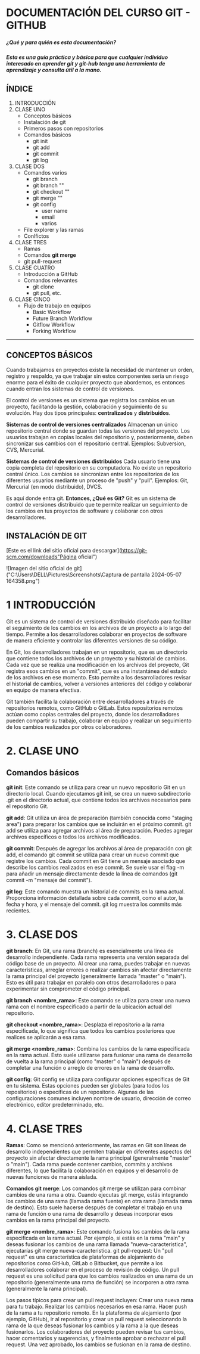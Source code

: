 # **DOCUMENTACIÓN DEL CURSO GIT - GITHUB**
##### ¿Qué y para quién es esta documentación?
##### Esta es una guía práctica y **básica** para que cualquier individuo interesado en aprender git y git-hub tenga una herramienta de aprendizaje y consulta útil a la mano. 
## ÍNDICE
1. INTRODUCCIÓN 
2. CLASE UNO
    - Conceptos básicos
    - Instalación de git
    - Primeros pasos con repositorios
    - Comandos básicos
      - git init
      - git add
      - git commit
      - git log
3. CLASE DOS
    - Comandos varios
      - git branch
      - git branch ""
      - git checkout ""
      - git merge ""
      - git config
        - user name
        - email
        - varios
    - File explorer y las ramas
    - Conlfictos
4. CLASE TRES
    - Ramas
    - Comandos **git merge**
    - git pull-request
5. CLASE CUATRO
    - Introducción a GitHub
    - Comandos relevantes
      - git clone
      - git pull, etc.
6. CLASE CINCO
    - Flujo de trabajo en equipos
      - Basic Workflow
      - Future Branch Workflow
      - Gitflow Workflow
      - Forking Workflow


___

## CONCEPTOS BÁSICOS
Cuando trabajamos en proyectos existe la necesidad de mantener un orden, registro y respaldo, ya que trabajar sin estos componentes sería un riesgo enorme para el éxito de cualquier proyecto que abordemos, es entonces cuando entran los sistemas de control de versiones.

El control de versiones es un sistema que registra los cambios en un proyecto, facilitando la gestión, colaboración y seguimiento de su evolución.
 Hay dos tipos principales: **centralizados** y **distribuidos**. 
 
 **Sistemas de control de versiones centralizados**
Almacenan un único repositorio central donde se guardan todas las versiones del proyecto.
Los usuarios trabajan en copias locales del repositorio y, posteriormente, deben sincronizar sus cambios con el repositorio central.
Ejemplos: Subversion, CVS, Mercurial.

**Sistemas de control de versiones distribuidos**
Cada usuario tiene una copia completa del repositorio en su computadora.
No existe un repositorio central único.
Los cambios se sincronizan entre los repositorios de los diferentes usuarios mediante un proceso de "push" y "pull".
Ejemplos: Git, Mercurial (en modo distribuido), DVCS.

Es aquí donde entra git.
**Entonces, ¿Qué es Git?**
Git es un sistema de control de versiones distribuido que te permite realizar un seguimiento de los cambios en tus proyectos de software y colaborar con otros desarrolladores.

## INSTALACIÓN DE GIT
[Este es el link del sitio oficial para descargar](https://git-scm.com/downloads"Página oficial")

![Imagen del sitio oficial de git]("C:\Users\DELL\Pictures\Screenshots\Captura de pantalla 2024-05-07 164358.png")

# 1 INTRODUCCIÓN

Git es un sistema de control de versiones distribuido diseñado para facilitar el seguimiento de los cambios en los archivos de un proyecto a lo largo del tiempo. Permite a los desarrolladores colaborar en proyectos de software de manera eficiente y controlar las diferentes versiones de su código.

En Git, los desarrolladores trabajan en un repositorio, que es un directorio que contiene todos los archivos de un proyecto y su historial de cambios. Cada vez que se realiza una modificación en los archivos del proyecto, Git registra esos cambios en un "commit", que es una instantánea del estado de los archivos en ese momento. Esto permite a los desarrolladores revisar el historial de cambios, volver a versiones anteriores del código y colaborar en equipo de manera efectiva.

Git también facilita la colaboración entre desarrolladores a través de repositorios remotos, como GitHub o GitLab. Estos repositorios remotos actúan como copias centrales del proyecto, donde los desarrolladores pueden compartir su trabajo, colaborar en equipo y realizar un seguimiento de los cambios realizados por otros colaboradores.

# 2. CLASE UNO

## Comandos básicos
**git init**: Este comando se utiliza para crear un nuevo repositorio Git en un directorio local. Cuando ejecutamos git init, se crea un nuevo subdirectorio .git en el directorio actual, que contiene todos los archivos necesarios para el repositorio Git.

**git add**: Git utiliza un área de preparación (también conocida como "staging area") para preparar los cambios que se incluirán en el próximo commit. git add se utiliza para agregar archivos al área de preparación. Puedes agregar archivos específicos o todos los archivos modificados.

**git commit**: Después de agregar los archivos al área de preparación con git add, el comando git commit se utiliza para crear un nuevo commit que registre los cambios. Cada commit en Git tiene un mensaje asociado que describe los cambios realizados en ese commit. Se suele usar el flag -m para añadir un mensaje directamente desde la línea de comandos (git commit -m "mensaje del commit").

**git log**: Este comando muestra un historial de commits en la rama actual. Proporciona información detallada sobre cada commit, como el autor, la fecha y hora, y el mensaje del commit. git log muestra los commits más recientes.

# 3. CLASE DOS
**git branch**: En Git, una rama (branch) es esencialmente una línea de desarrollo independiente. 
Cada rama representa una versión separada del código base de un proyecto.
 Al crear una rama, puedes trabajar en nuevas características, arreglar errores o realizar cambios sin afectar directamente la rama principal del proyecto (generalmente llamada "master" o "main").
 Esto es útil para trabajar en paralelo con otros desarrolladores o para experimentar sin comprometer el código principal.

**git branch <nombre_rama>**: Este comando se utiliza para crear una nueva rama con el nombre especificado a partir de la ubicación actual del repositorio.

**git checkout <nombre_rama>**: Desplaza el repositorio a la rama especificada, lo que significa que todos los cambios posteriores que realices se aplicarán a esa rama.

**git merge <nombre_rama>**: Combina los cambios de la rama especificada en la rama actual.
Esto suele utilizarse para fusionar una rama de desarrollo de vuelta a la rama principal (como "master" o "main") después de completar una función o arreglo de errores en la rama de desarrollo.

**git config**: Git config se utiliza para configurar opciones específicas de Git en tu sistema. Estas opciones pueden ser globales (para todos los repositorios) o específicas de un repositorio. Algunas de las configuraciones comunes incluyen nombre de usuario, dirección de correo electrónico, editor predeterminado, etc.

# 4. CLASE TRES

**Ramas**: Como se mencionó anteriormente, las ramas en Git son líneas de desarrollo independientes que permiten trabajar en diferentes aspectos del proyecto sin afectar directamente la rama principal (generalmente "master" o "main").
Cada rama puede contener cambios, commits y archivos diferentes, lo que facilita la colaboración en equipos y el desarrollo de nuevas funciones de manera aislada.

**Comandos git merge**: Los comandos git merge se utilizan para combinar cambios de una rama a otra.
Cuando ejecutas git merge, estás integrando los cambios de una rama (llamada rama fuente) en otra rama (llamada rama de destino).
Esto suele hacerse después de completar el trabajo en una rama de función o una rama de desarrollo y deseas incorporar esos cambios en la rama principal del proyecto.

**git merge <nombre_rama>**: Este comando fusiona los cambios de la rama especificada en la rama actual.
Por ejemplo, si estás en la rama "main" y deseas fusionar los cambios de una rama llamada "nueva-caracteristica", ejecutarías git merge nueva-caracteristica.
git pull-request: Un "pull request" es una característica de plataformas de alojamiento de repositorios como GitHub, GitLab o Bitbucket, que permite a los desarrolladores colaborar en el proceso de revisión de código. Un pull request es una solicitud para que los cambios realizados en una rama de un repositorio (generalmente una rama de función) se incorporen a otra rama (generalmente la rama principal).

Los pasos típicos para crear un pull request incluyen:
Crear una nueva rama para tu trabajo.
Realizar los cambios necesarios en esa rama.
Hacer push de la rama a tu repositorio remoto.
En la plataforma de alojamiento (por ejemplo, GitHub), ir al repositorio y crear un pull request seleccionando la rama de la que deseas fusionar los cambios y la rama a la que deseas fusionarlos.
Los colaboradores del proyecto pueden revisar tus cambios, hacer comentarios y sugerencias, y finalmente aprobar o rechazar el pull request.
Una vez aprobado, los cambios se fusionan en la rama de destino.
